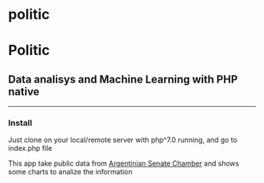 # politic
<h1>Politic</h1>
<h2>Data analisys and Machine Learning with PHP native</h2>
<section>
  <hr/>
  <h3>Install</h3>
  <p>Just clone on your local/remote server with php^7.0 running, and go to index.php file</p>
  <p>This app take public data from <a href="https://www.senado.gob.ar/micrositios/DatosAbiertos/">Argentinian Senate Chamber</a> and shows some charts to analize the information</p>
</section>
